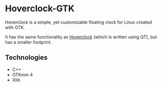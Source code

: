# Hoverclock-GTK

Hoverclock is a simple, yet customizable floating clock for Linux created with GTK.

It has the same functionality as [Hoverclock](https://github.com/kostoskistefan/hoverclock) (which is written using QT), but has a smaller footprint.

## Technologies

 * C++
 * GTKmm 4
 * Xlib